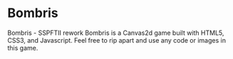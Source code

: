 Bombris
=======

Bombris - SSPFTII rework
Bombris is a Canvas2d game built with HTML5, CSS3, and Javascript. 
Feel free to rip apart and use any code or images in this game.
